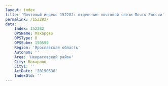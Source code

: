 ```yaml
---
layout: index
title: 'Почтовый индекс 152282: отделение почтовой связи Почты России'
permalink: /152282/
data:
    Index: 152282
    OPSName: Макарово
    OPSType: О
    OPSSubm: 150599
    Region: 'Ярославская область'
    Autonom: ''
    Area: 'Некрасовский район'
    City: Макарово
    City1: ''
    ActDate: '20150330'
    IndexOld: ''
---
```

